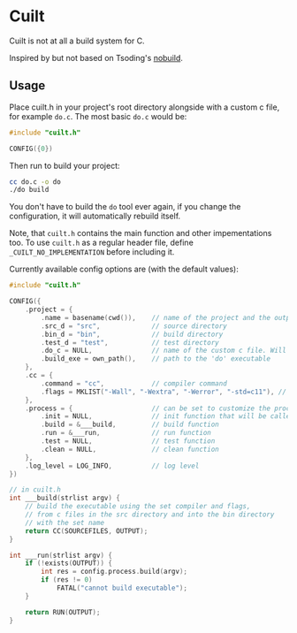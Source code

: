 # Cuilt

Cuilt is not at all a build system for C.

Inspired by but not based on Tsoding's [nobuild](https://github.com/tsoding/nobuild).

## Usage

Place cuilt.h in your project's root directory alongside with a custom c file, for example `do.c`.
The most basic `do.c` would be:

```c
#include "cuilt.h"

CONFIG({0})
```

Then run to build your project:
```sh
cc do.c -o do
./do build
```

You don't have to build the `do` tool ever again, if you change the configuration, it will automatically rebuild itself.

Note, that `cuilt.h` contains the main function and other impementations too. To use `cuilt.h` as a regular
header file, define `_CUILT_NO_IMPLEMENTATION` before including it.

Currently available config options are (with the default values):

```c
#include "cuilt.h"

CONFIG({
    .project = {
        .name = basename(cwd()),    // name of the project and the output executable
        .src_d = "src",             // source directory
        .bin_d = "bin",             // build directory
        .test_d = "test",           // test directory
        .do_c = NULL,               // name of the custom c file. Will be filled by the CONFIG macro
        .build_exe = own_path(),    // path to the 'do' executable
    },
    .cc = {
        .command = "cc",            // compiler command
        .flags = MKLIST("-Wall", "-Wextra", "-Werror", "-std=c11"), // compiler flags
    },
    .process = {                    // can be set to customize the processes
        .init = NULL,               // init function that will be called before any command
        .build = &___build,         // build function
        .run = &___run,             // run function
        .test = NULL,               // test function
        .clean = NULL,              // clean function
    },
    .log_level = LOG_INFO,          // log level
})

// in cuilt.h
int ___build(strlist argv) {
    // build the executable using the set compiler and flags, 
    // from c files in the src directory and into the bin directory
    // with the set name
    return CC(SOURCEFILES, OUTPUT);
}

int ___run(strlist argv) {
    if (!exists(OUTPUT)) {
        int res = config.process.build(argv);
        if (res != 0)
            FATAL("cannot build executable");
    }

    return RUN(OUTPUT);
}
```
